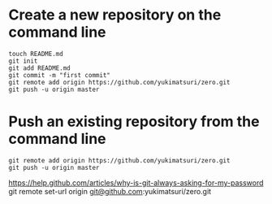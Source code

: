 # Create a new repository on the command line #

    touch README.md
    git init
    git add README.md
    git commit -m "first commit"
    git remote add origin https://github.com/yukimatsuri/zero.git
    git push -u origin master

# Push an existing repository from the command line #

    git remote add origin https://github.com/yukimatsuri/zero.git
    git push -u origin master

https://help.github.com/articles/why-is-git-always-asking-for-my-password
    git remote set-url origin git@github.com:yukimatsuri/zero.git

